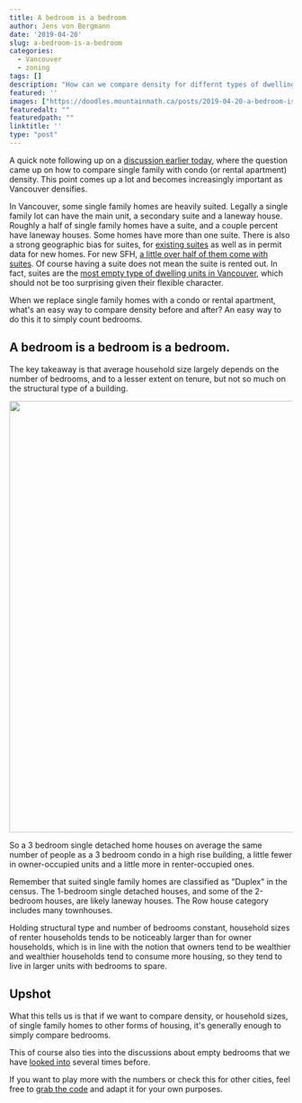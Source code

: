 ```yaml
---
title: A bedroom is a bedroom
author: Jens von Bergmann
date: '2019-04-20'
slug: a-bedroom-is-a-bedroom
categories:
  - Vancouver
  - zoning
tags: []
description: "How can we compare density for differnt types of dwellings? Just look at the bedrooms!"
featured: ''
images: ["https://doodles.mountainmath.ca/posts/2019-04-20-a-bedroom-is-a-bedroom_files/figure-html/bedrooms-1.png"]
featuredalt: ""
featuredpath: ""
linktitle: ''
type: "post"
---
```




A quick note following up on a [discussion earlier today](https://twitter.com/YVRHousing/status/1119747981131935745), where the question came up on how to compare single family with condo (or rental apartment) density. This point comes up a lot and becomes increasingly important as Vancouver densifies.

In Vancouver, some single family homes are heavily suited. Legally a single family lot can have the main unit, a secondary suite and a laneway house. Roughly a half of single family homes have a suite, and a couple percent have laneway houses. Some homes have more than one suite. There is also a strong geographic bias for suites, for [existing suites](https://doodles.mountainmath.ca/blog/2018/05/23/teardowns-and-emissions/) as well as in permit data for new homes. For new SFH, [a little over half of them come with suites](https://doodles.mountainmath.ca/blog/2018/07/17/making-room/). Of course having a suite does not mean the suite is rented out. In fact, suites are the [most empty type of dwelling units in Vancouver](https://doodles.mountainmath.ca/blog/2018/01/25/empty-suites/), which should not be too surprising given their flexible character.

When we replace single family homes with a condo or rental apartment, what's an easy way to compare density before and after? An easy way to do this it to simply count bedrooms.

## A bedroom is a bedroom is a bedroom.
The key takeaway is that average household size largely depends on the number of bedrooms, and to a lesser extent on tenure, but not so much on the structural type of a building. 







<img src="/posts/2019-04-20-a-bedroom-is-a-bedroom_files/figure-html/bedrooms-1.svg" width="768" />

So a 3 bedroom single detached home houses on average the same number of people as a 3 bedroom condo in a high rise building, a little fewer in owner-occupied units and a little more in renter-occupied ones.

Remember that suited single family homes are classified as "Duplex" in the census. The 1-bedroom single detached houses, and some of the 2-bedroom houses, are likely laneway houses. The Row house category includes many townhouses.

Holding structural type and number of bedrooms constant, household sizes of renter households tends to be noticeably larger than for owner households, which is in line with the notion that owners tend to be wealthier and wealthier households tend to consume more housing, so they tend to live in larger units with bedrooms to spare.

## Upshot
What this tells us is that if we want to compare density, or household sizes, of single family homes to other forms of housing, it's generally enough to simply compare bedrooms. 

This of course also ties into the discussions about empty bedrooms that we have [looked into](https://doodles.mountainmath.ca/blog/2018/07/17/making-room/) several times before.

If you want to play more with the numbers or check this for other cities, feel free to [grab the code](https://github.com/mountainMath/doodles/blob/master/content/posts/2019-04-20-a-bedroom-is-a-bedroom.Rmarkdown) and adapt it for your own purposes.



